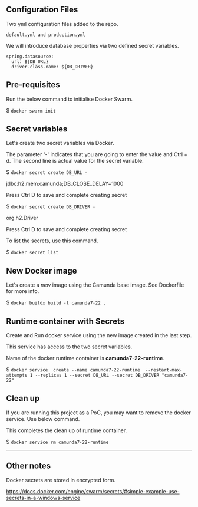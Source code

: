 ## Configuration Files
Two yml configuration files added to the repo.

`default.yml and production.yml`


We will introduce database properties via two defined secret variables.

```
spring.datasource:
  url: ${DB_URL}
  driver-class-name: ${DB_DRIVER}
```

## Pre-requisites

Run the below command to initialise Docker Swarm.

$ `docker swarm init `


## Secret variables
Let's create two secret variables via Docker.

The parameter '-' indicates that you are going to enter the value and Ctrl + d.
The second line is actual value for the secret variable.


$ `docker secret create DB_URL -`

jdbc:h2:mem:camunda;DB_CLOSE_DELAY=1000

Press Ctrl D to save and complete creating secret

$ `docker secret create DB_DRIVER -`

org.h2.Driver

Press Ctrl D to save and complete creating secret

To list the secrets, use this command.

$ `docker secret list`


## New Docker image
Let's create a *new* image using the Camunda base image. 
See Dockerfile for more info.

$ `docker buildx build -t camunda7-22 .`


## Runtime container with Secrets
Create and Run docker service using the new image created in the last step.

This service has access to the two secret variables.

Name of the docker runtime container is **camunda7-22-runtime**.

$ `docker service  create --name camunda7-22-runtime  --restart-max-attempts 1 --replicas 1 --secret DB_URL --secret DB_DRIVER "camunda7-22"`


## Clean up
If you are running this project as a PoC, you may want to remove the docker service. Use below command.

This completes the clean up of runtime container.

$ `docker service rm camunda7-22-runtime`


--------------------
## Other notes

Docker secrets are stored in encrypted form.

https://docs.docker.com/engine/swarm/secrets/#simple-example-use-secrets-in-a-windows-service
